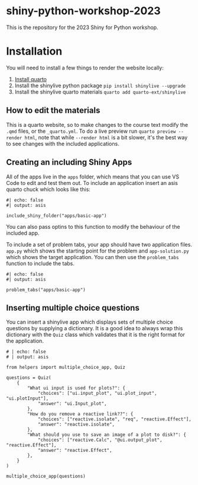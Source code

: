 # shiny-python-workshop-2023

This is the repository for the 2023 Shiny for Python workshop.

# Installation

You will need to install a few things to render the website locally:

1) [Install quarto](https://quarto.org/docs/get-started/)
2) Install the shinylive python package `pip install shinylive --upgrade`
3) Install the shinylive quarto materials `quarto add quarto-ext/shinylive`

## How to edit the materials

This is a quarto website, so to make changes to the course text modify the `.qmd` files, or the `_quarto.yml`.
To do a live preview run `quarto preview --render html`, note that while `--render html` is a bit slower, it's the best way to see changes with the included applications. 

## Creating an including Shiny Apps

All of the apps live in the `apps` folder, which means that you can use VS Code to edit and test them out. 
To include an application insert an asis quarto chuck which looks like this:

```{python}
#| echo: false
#| output: asis

include_shiny_folder("apps/basic-app")
```

You can also pass optins to this function to modify the behaviour of the included app. 

To include a set of problem tabs, your app should have two application files. `app.py` which shows the starting point for the problem and `app-solution.py` which shows the target application. 
You can then use the `problem_tabs` function to include the tabs.

```{python}
#| echo: false
#| output: asis

problem_tabs("apps/basic-app")
```

## Inserting multiple choice questions

You can insert a shinylive app which displays sets of multiple choice questions by supplying a dictionary. 
It is a good idea to always wrap this dictionary with the `Quiz` class which validates that it is the right format for the application.

```{python}
# | echo: false
# | output: asis

from helpers import multiple_choice_app, Quiz

questions = Quiz(
    {
        "What ui input is used for plots?": {
            "choices": ["ui.input_plot", "ui.plot_input", "ui.plotInput"],
            "answer": "ui.Input_plot",
        },
        "How do you remove a reactive link??": {
            "choices": ["reactive.isolate", "req", "reactive.Effect"],
            "answer": "reactive.isolate",
        },
        "What should you use to save an image of a plot to disk?": {
            "choices": ["reactive.Calc", "@ui.output_plot", "reactive.Effect"],
            "answer": "reactive.Effect",
        },
    }
)

multiple_choice_app(questions)
```